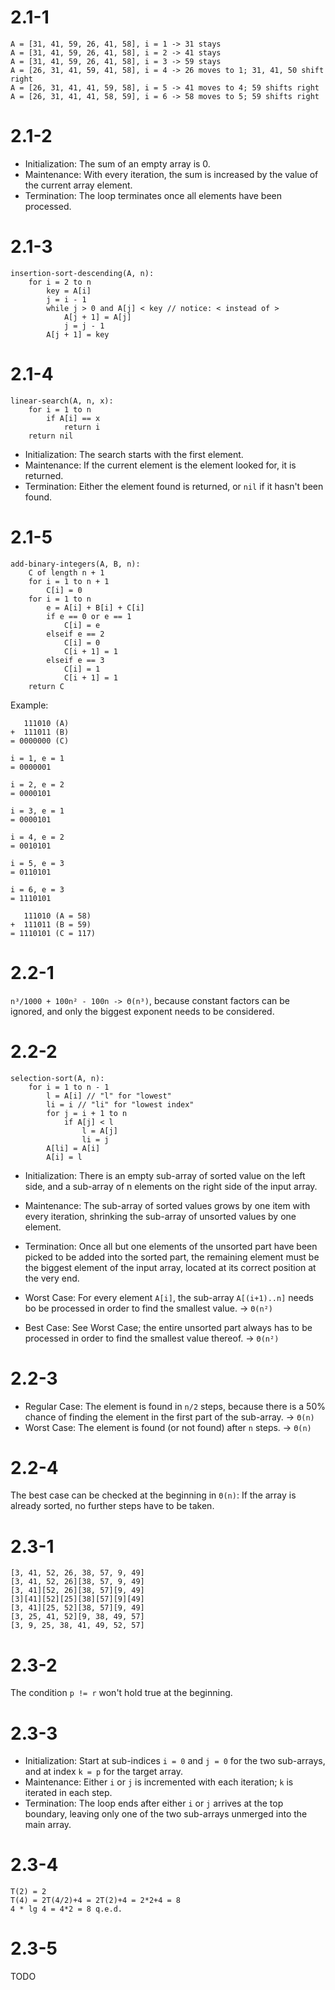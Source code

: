 # 2.1-1

    A = [31, 41, 59, 26, 41, 58], i = 1 -> 31 stays
    A = [31, 41, 59, 26, 41, 58], i = 2 -> 41 stays
    A = [31, 41, 59, 26, 41, 58], i = 3 -> 59 stays
    A = [26, 31, 41, 59, 41, 58], i = 4 -> 26 moves to 1; 31, 41, 50 shift right
    A = [26, 31, 41, 41, 59, 58], i = 5 -> 41 moves to 4; 59 shifts right
    A = [26, 31, 41, 41, 58, 59], i = 6 -> 58 moves to 5; 59 shifts right

# 2.1-2

- Initialization: The sum of an empty array is 0.
- Maintenance: With every iteration, the sum is increased by the value of the
  current array element.
- Termination: The loop terminates once all elements have been processed.

# 2.1-3

    insertion-sort-descending(A, n):
        for i = 2 to n
            key = A[i]
            j = i - 1
            while j > 0 and A[j] < key // notice: < instead of >
                A[j + 1] = A[j]
                j = j - 1
            A[j + 1] = key

# 2.1-4

    linear-search(A, n, x):
        for i = 1 to n
            if A[i] == x
                return i
        return nil

- Initialization: The search starts with the first element.
- Maintenance: If the current element is the element looked for, it is returned.
- Termination: Either the element found is returned, or `nil` if it hasn't been
  found.

# 2.1-5

    add-binary-integers(A, B, n):
        C of length n + 1
        for i = 1 to n + 1
            C[i] = 0
        for i = 1 to n
            e = A[i] + B[i] + C[i]
            if e == 0 or e == 1
                C[i] = e
            elseif e == 2
                C[i] = 0
                C[i + 1] = 1
            elseif e == 3
                C[i] = 1
                C[i + 1] = 1
        return C

Example:

       111010 (A)
    +  111011 (B)
    = 0000000 (C) 

    i = 1, e = 1
    = 0000001

    i = 2, e = 2
    = 0000101

    i = 3, e = 1
    = 0000101

    i = 4, e = 2
    = 0010101

    i = 5, e = 3
    = 0110101

    i = 6, e = 3
    = 1110101

       111010 (A = 58)
    +  111011 (B = 59)
    = 1110101 (C = 117) 

# 2.2-1

`n³/1000 + 100n² - 100n -> Θ(n³)`, because constant factors can be ignored, and
only the biggest exponent needs to be considered.

# 2.2-2

    selection-sort(A, n):
        for i = 1 to n - 1
            l = A[i] // "l" for "lowest"
            li = i // "li" for "lowest index"
            for j = i + 1 to n
                if A[j] < l
                    l = A[j]
                    li = j
            A[li] = A[i]
            A[i] = l

- Initialization: There is an empty sub-array of sorted value on the left side,
  and a sub-array of n elements on the right side of the input array.
- Maintenance: The sub-array of sorted values grows by one item with every
  iteration, shrinking the sub-array of unsorted values by one element.
- Termination: Once all but one elements of the unsorted part have been picked
  to be added into the sorted part, the remaining element must be the biggest
  element of the input array, located at its correct position at the very end.

- Worst Case: For every element `A[i]`, the sub-array `A[(i+1)..n]` needs bo be
  processed in order to find the smallest value. -> `Θ(n²)`
- Best Case: See Worst Case; the entire unsorted part always has to be processed
  in order to find the smallest value thereof. -> `Θ(n²)`

# 2.2-3

- Regular Case: The element is found in `n/2` steps, because there is a 50%
  chance of finding the element in the first part of the sub-array. -> `Θ(n)`
- Worst Case: The element is found (or not found) after `n` steps. -> `Θ(n)`

# 2.2-4

The best case can be checked at the beginning in `Θ(n)`: If the array is already
sorted, no further steps have to be taken.

# 2.3-1

    [3, 41, 52, 26, 38, 57, 9, 49]
    [3, 41, 52, 26][38, 57, 9, 49]
    [3, 41][52, 26][38, 57][9, 49]
    [3][41][52][25][38][57][9][49]
    [3, 41][25, 52][38, 57][9, 49]
    [3, 25, 41, 52][9, 38, 49, 57]
    [3, 9, 25, 38, 41, 49, 52, 57]

# 2.3-2

The condition `p != r` won't hold true at the beginning.

# 2.3-3

- Initialization: Start at sub-indices `i = 0` and `j = 0` for the two
  sub-arrays, and at index `k = p` for the target array.
- Maintenance: Either `i` or `j` is incremented with each iteration; `k` is
  iterated in each step.
- Termination: The loop ends after either `i` or `j` arrives at the top
  boundary, leaving only one of the two sub-arrays unmerged into the main array.

# 2.3-4

    T(2) = 2
    T(4) = 2T(4/2)+4 = 2T(2)+4 = 2*2+4 = 8
    4 * lg 4 = 4*2 = 8 q.e.d.

# 2.3-5

TODO

